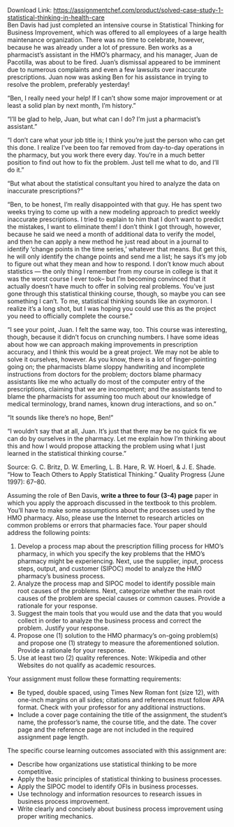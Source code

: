 Download Link: https://assignmentchef.com/product/solved-case-study-1-statistical-thinking-in-health-care
<br>
Ben Davis had just completed an intensive course in Statistical Thinking for Business Improvement, which was offered to all employees of a large health maintenance organization. There was no time to celebrate, however, because he was already under a lot of pressure. Ben works as a pharmacist’s assistant in the HMO’s pharmacy, and his manager, Juan de Pacotilla, was about to be fired. Juan’s dismissal appeared to be imminent due to numerous complaints and even a few lawsuits over inaccurate prescriptions. Juan now was asking Ben for his assistance in trying to resolve the problem, preferably yesterday!

“Ben, I really need your help! If I can’t show some major improvement or at least a solid plan by next month, I’m history.”

“I’ll be glad to help, Juan, but what can I do? I’m just a pharmacist’s assistant.”

“I don’t care what your job title is; I think you’re just the person who can get this done. I realize I’ve been too far removed from day-to-day operations in the pharmacy, but you work there every day. You’re in a much better position to find out how to fix the problem. Just tell me what to do, and I’ll do it.”

“But what about the statistical consultant you hired to analyze the data on inaccurate prescriptions?”

“Ben, to be honest, I’m really disappointed with that guy. He has spent two weeks trying to come up with a new modeling approach to predict weekly inaccurate prescriptions. I tried to explain to him that I don’t want to predict the mistakes, I want to eliminate them! I don’t think I got through, however, because he said we need a month of additional data to verify the model, and then he can apply a new method he just read about in a journal to identify ‘change points in the time series,’ whatever that means. But get this, he will only identify the change points and send me a list; he says it’s my job to figure out what they mean and how to respond. I don’t know much about statistics — the only thing I remember from my course in college is that it was the worst course I ever took– but I’m becoming convinced that it actually doesn’t have much to offer in solving real problems. You’ve just gone through this statistical thinking course, though, so maybe you can see something I can’t. To me, statistical thinking sounds like an oxymoron. I realize it’s a long shot, but I was hoping you could use this as the project you need to officially complete the course.”

“I see your point, Juan. I felt the same way, too. This course was interesting, though, because it didn’t focus on crunching numbers. I have some ideas about how we can approach making improvements in prescription accuracy, and I think this would be a great project. We may not be able to solve it ourselves, however. As you know, there is a lot of finger-pointing going on; the pharmacists blame sloppy handwriting and incomplete instructions from doctors for the problem; doctors blame pharmacy assistants like me who actually do most of the computer entry of the prescriptions, claiming that we are incompetent; and the assistants tend to blame the pharmacists for assuming too much about our knowledge of medical terminology, brand names, known drug interactions, and so on.”

“It sounds like there’s no hope, Ben!”

“I wouldn’t say that at all, Juan. It’s just that there may be no quick fix we can do by ourselves in the pharmacy. Let me explain how I’m thinking about this and how I would propose attacking the problem using what I just learned in the statistical thinking course.”

Source: G. C. Britz, D. W. Emerling, L. B. Hare, R. W. Hoerl, &amp; J. E. Shade. “How to Teach Others to Apply Statistical Thinking.” Quality Progress (June 1997): 67–80.

Assuming the role of Ben Davis, <strong>write a three to four (3-4) page</strong> paper in which you apply the approach discussed in the textbook to this problem. You’ll have to make some assumptions about the processes used by the HMO pharmacy. Also, please use the Internet to research articles on common problems or errors that pharmacies face. Your paper should address the following points:

<ol>

 <li>Develop a process map about the prescription filling process for HMO’s pharmacy, in which you specify the key problems that the HMO’s pharmacy might be experiencing. Next, use the supplier, input, process steps, output, and customer (SIPOC) model to analyze the HMO pharmacy’s business process.</li>

 <li>Analyze the process map and SIPOC model to identify possible main root causes of the problems. Next, categorize whether the main root causes of the problem are special causes or common causes. Provide a rationale for your response.</li>

 <li>Suggest the main tools that you would use and the data that you would collect in order to analyze the business process and correct the problem. Justify your response.</li>

 <li>Propose one (1) solution to the HMO pharmacy’s on-going problem(s) and propose one (1) strategy to measure the aforementioned solution. Provide a rationale for your response.</li>

 <li>Use at least two (2) quality references. Note: Wikipedia and other Websites do not qualify as academic resources.</li>

</ol>

Your assignment must follow these formatting requirements:

<ul>

 <li>Be typed, double spaced, using Times New Roman font (size 12), with one-inch margins on all sides; citations and references must follow APA format. Check with your professor for any additional instructions.</li>

 <li>Include a cover page containing the title of the assignment, the student’s name, the professor’s name, the course title, and the date. The cover page and the reference page are not included in the required assignment page length.</li>

</ul>

The specific course learning outcomes associated with this assignment are:

<ul>

 <li>Describe how organizations use statistical thinking to be more competitive.</li>

 <li>Apply the basic principles of statistical thinking to business processes.</li>

 <li>Apply the SIPOC model to identify OFIs in business processes.</li>

 <li>Use technology and information resources to research issues in business process improvement.</li>

 <li>Write clearly and concisely about business process improvement using proper writing mechanics.</li>

</ul>
